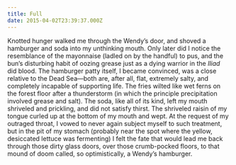 ```yaml
---
title: Full
date: 2015-04-02T23:39:37.000Z
---
```

Knotted hunger walked me through the Wendy’s door, and shoved a hamburger and soda into my unthinking mouth. Only later did I notice the resemblance of the mayonnaise (ladled on by the handful) to pus, and the bun’s disturbing habit of oozing grease just as a dying warrior in the _Iliad_ did blood. The hamburger patty itself, I became convinced, was a close relative to the Dead Sea—both are, after all, flat, extremely salty, and completely incapable of supporting life. The fries wilted like wet ferns on the forest floor after a thunderstorm (in which the principle precipitation involved grease and salt). The soda, like all of its kind, left my mouth shriveled and prickling, and did not satisfy thirst. The shriveled raisin of my tongue curled up at the bottom of my mouth and wept. At the request of my outraged throat, I vowed to never again subject myself to such treatment, but in the pit of my stomach (probably near the spot where the yellow, desiccated lettuce was fermenting) I felt the fate that would lead me back through those dirty glass doors, over those crumb-pocked floors, to that mound of doom called, so optimistically, a Wendy’s hamburger.
